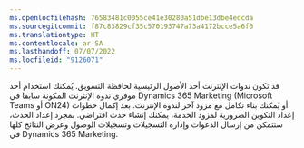 ```yaml
---
ms.openlocfilehash: 76583481c0055ce41e30280a51dbe13dbe4edcda
ms.sourcegitcommit: f87c83829cf35c570193747a73a4172bcce5a6f0
ms.translationtype: HT
ms.contentlocale: ar-SA
ms.lasthandoff: 07/07/2022
ms.locfileid: "9126071"
---
```

قد تكون ندوات الإنترنت أحد الأصول الرئيسية لحافظة التسويق. يُمكنك استخدام أحد موفري ندوة الإنترنت المكونة سابقا في Dynamics 365 Marketing (Microsoft Teams أو ON24) أو يُمكنك بناء تكامل مع مزود آخر لندوة الإنترنت. بعد إكمال خطوات إعداد التكوين الضرورية لمزود الخدمة، يمكنك إنشاء حدث افتراضي. بمجرد إعداد الحدث، ستتمكن من إرسال الدعوات وإدارة التسجيلات وتسجيلات الوصول وعرض النتائج كلها في Dynamics 365 Marketing.

